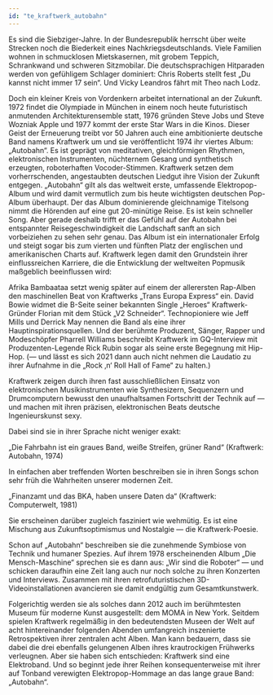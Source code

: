 ```yaml
---
id: "te_kraftwerk_autobahn"
---
```


Es sind die Siebziger-Jahre. In der Bundesrepublik herrscht über weite Strecken noch die Biederkeit eines Nachkriegsdeutschlands. Viele Familien wohnen in schmucklosen Mietskasernen, mit grobem Teppich, Schrankwand und schweren Sitzmobilar. Die deutschsprachigen Hitparaden werden von gefühligem Schlager dominiert: Chris Roberts stellt fest „Du kannst nicht immer 17 sein“. Und Vicky Leandros fährt mit Theo nach Lodz.

Doch ein kleiner Kreis von Vordenkern arbeitet international an der Zukunft. 1972 findet die Olympiade in München in einem noch heute futuristisch anmutenden Architekturensemble statt, 1976 gründen Steve Jobs und Steve Wozniak Apple und 1977 kommt der erste Star Wars in die Kinos.
Dieser Geist der Erneuerung treibt vor 50 Jahren auch eine ambitionierte deutsche Band namens Kraftwerk um und sie veröffentlicht 1974 ihr viertes Album: „Autobahn“.
Es ist geprägt von meditativen, gleichförmigen Rhythmen, elektronischen Instrumenten, nüchternem Gesang und synthetisch erzeugten, roboterhaften Vocoder-Stimmen. Kraftwerk setzen dem vorherrschenden, angestaubten deutschen Liedgut ihre Vision der Zukunft entgegen.
„Autobahn“ gilt als das weltweit erste, umfassende Elektropop-Album und wird damit vermutlich zum bis heute wichtigsten deutschen Pop-Album überhaupt. Der das Album dominierende gleichnamige Titelsong nimmt die Hörenden auf eine gut 20-minütige Reise. Es ist kein schneller Song. Aber gerade deshalb trifft er das Gefühl auf der Autobahn bei entspannter Reisegeschwindigkeit die Landschaft sanft an sich vorbeiziehen zu sehen sehr genau.
Das Album ist ein internationaler Erfolg und steigt sogar bis zum vierten und fünften Platz der englischen und amerikanischen Charts auf. Kraftwerk legen damit den Grundstein ihrer einflussreichen Karriere, die die Entwicklung der weltweiten Popmusik maßgeblich beeinflussen wird:

Afrika Bambaataa setzt wenig später auf einem der allerersten Rap-Alben den maschinellen Beat von Kraftwerks „Trans Europa Express“ ein. David Bowie widmet die B-Seite seiner bekannten Single „Heroes“ Kraftwerk-Gründer Florian mit dem Stück „V2 Schneider“. Technopioniere wie Jeff Mills und Derrick May nennen die Band als eine ihrer Hauptinspirationsquellen. Und der berühmte Produzent, Sänger, Rapper und Modeschöpfer Pharrell Williams beschreibt Kraftwerk im GQ-Interview mit Produzenten-Legende Rick Rubin sogar als seine erste Begegnung mit Hip-Hop. (— und lässt es sich 2021 dann auch nicht nehmen die Laudatio zu ihrer Aufnahme in die „Rock ‚n‘ Roll Hall of Fame“ zu halten.)

Kraftwerk zeigen durch ihren fast ausschließlichen Einsatz von elektronischen Musikinstrumenten wie Synthesizern, Sequenzern und Drumcomputern bewusst den unaufhaltsamen Fortschritt der Technik auf — und machen mit ihren präzisen, elektronischen Beats deutsche Ingenieurskunst sexy.

Dabei sind sie in ihrer Sprache nicht weniger exakt:

„Die Fahrbahn ist ein graues Band, weiße Streifen, grüner Rand“ (Kraftwerk: Autobahn, 1974)

In einfachen aber treffenden Worten beschreiben sie in ihren Songs schon sehr früh die Wahrheiten unserer modernen Zeit.

„Finanzamt und das BKA, haben unsere Daten da“ (Kraftwerk: Computerwelt, 1981)

Sie erscheinen darüber zugleich fasziniert wie wehmütig. Es ist eine Mischung aus Zukunftsoptimismus und Nostalgie — die Kraftwerk-Poesie.

Schon auf „Autobahn“ beschreiben sie die zunehmende Symbiose von Technik und    humaner Spezies. Auf ihrem 1978 erscheinenden Album „Die Mensch-Maschine“ sprechen sie es dann aus: „Wir sind die Roboter“ — und schicken daraufhin eine Zeit lang auch nur noch solche zu ihren Konzerten und Interviews. Zusammen mit ihren retrofuturistischen 3D-Videoinstallationen avancieren sie damit endgültig zum Gesamtkunstwerk.

Folgerichtig werden sie als solches dann 2012 auch im berühmtesten Museum für moderne Kunst ausgestellt: dem MOMA in New York. Seitdem spielen Kraftwerk regelmäßig in den bedeutendsten Museen der Welt auf acht hintereinander folgenden Abenden umfangreich inszenierte Retrospektiven ihrer zentralen acht Alben.
Man kann bedauern, dass sie dabei die drei ebenfalls gelungenen Alben ihres krautrockigen Frühwerks verleugnen. Aber sie haben sich entschieden: Kraftwerk sind eine Elektroband. Und so beginnt jede ihrer Reihen konsequenterweise mit ihrer auf Tonband verewigten Elektropop-Hommage an das lange graue Band: „Autobahn“.
